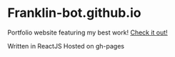 # Franklin-bot.github.io

Portfolio website featuring my best work!
[Check it out!](https://franklin-bot.github.io/)

Written in ReactJS
Hosted on gh-pages
